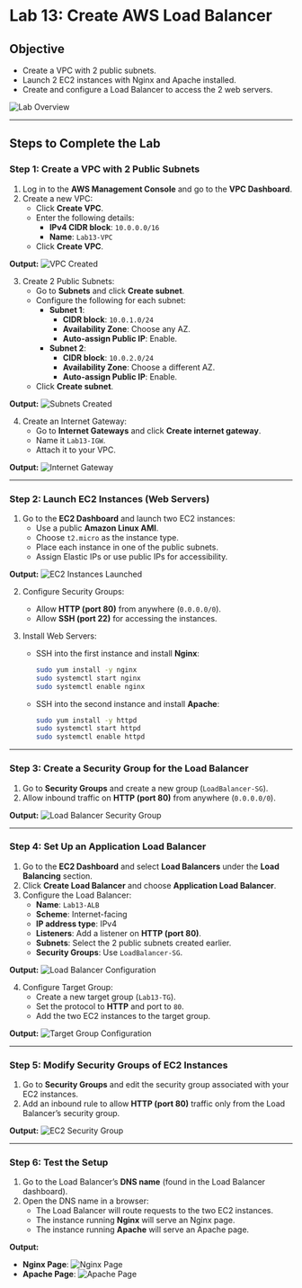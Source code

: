 # Lab 13: Create AWS Load Balancer

## Objective
- Create a VPC with 2 public subnets.
- Launch 2 EC2 instances with Nginx and Apache installed.
- Create and configure a Load Balancer to access the 2 web servers.

![Lab Overview](https://github.com/user-attachments/assets/f8ac0a8b-5f30-499d-a3ef-6c3f89f6b9a9)

---

## Steps to Complete the Lab

### Step 1: Create a VPC with 2 Public Subnets
1. Log in to the **AWS Management Console** and go to the **VPC Dashboard**.
2. Create a new VPC:
   - Click **Create VPC**.
   - Enter the following details:
     - **IPv4 CIDR block**: `10.0.0.0/16`
     - **Name**: `Lab13-VPC`
   - Click **Create VPC**.

**Output:**
![VPC Created](https://github.com/user-attachments/assets/542b6311-0f25-4b4c-8c98-91ffc3024746)

3. Create 2 Public Subnets:
   - Go to **Subnets** and click **Create subnet**.
   - Configure the following for each subnet:
     - **Subnet 1**:
       - **CIDR block**: `10.0.1.0/24`
       - **Availability Zone**: Choose any AZ.
       - **Auto-assign Public IP**: Enable.
     - **Subnet 2**:
       - **CIDR block**: `10.0.2.0/24`
       - **Availability Zone**: Choose a different AZ.
       - **Auto-assign Public IP**: Enable.
   - Click **Create subnet**.

**Output:**
![Subnets Created](https://github.com/user-attachments/assets/16897416-5df2-4a48-87d7-9595dbc6d3f5)

4. Create an Internet Gateway:
   - Go to **Internet Gateways** and click **Create internet gateway**.
   - Name it `Lab13-IGW`.
   - Attach it to your VPC.

**Output:**
![Internet Gateway](https://github.com/user-attachments/assets/25ea0c73-a7e8-4308-9179-d7df98b45726)

---

### Step 2: Launch EC2 Instances (Web Servers)
1. Go to the **EC2 Dashboard** and launch two EC2 instances:
   - Use a public **Amazon Linux AMI**.
   - Choose `t2.micro` as the instance type.
   - Place each instance in one of the public subnets.
   - Assign Elastic IPs or use public IPs for accessibility.

**Output:**
![EC2 Instances Launched](https://github.com/user-attachments/assets/27dae9d1-74cf-401d-937c-0176acf5acff)

2. Configure Security Groups:
   - Allow **HTTP (port 80)** from anywhere (`0.0.0.0/0`).
   - Allow **SSH (port 22)** for accessing the instances.

3. Install Web Servers:
   - SSH into the first instance and install **Nginx**:
     ```bash
     sudo yum install -y nginx
     sudo systemctl start nginx
     sudo systemctl enable nginx
     ```
   - SSH into the second instance and install **Apache**:
     ```bash
     sudo yum install -y httpd
     sudo systemctl start httpd
     sudo systemctl enable httpd
     ```

---

### Step 3: Create a Security Group for the Load Balancer
1. Go to **Security Groups** and create a new group (`LoadBalancer-SG`).
2. Allow inbound traffic on **HTTP (port 80)** from anywhere (`0.0.0.0/0`).

**Output:**
![Load Balancer Security Group](https://github.com/user-attachments/assets/899f45fa-b701-41b7-b57d-6e70b81bc2b1)

---

### Step 4: Set Up an Application Load Balancer
1. Go to the **EC2 Dashboard** and select **Load Balancers** under the **Load Balancing** section.
2. Click **Create Load Balancer** and choose **Application Load Balancer**.
3. Configure the Load Balancer:
   - **Name**: `Lab13-ALB`
   - **Scheme**: Internet-facing
   - **IP address type**: IPv4
   - **Listeners**: Add a listener on **HTTP (port 80)**.
   - **Subnets**: Select the 2 public subnets created earlier.
   - **Security Groups**: Use `LoadBalancer-SG`.

**Output:**
![Load Balancer Configuration](https://github.com/user-attachments/assets/055cba3b-6207-45e7-a297-e374c56f1c6a)

4. Configure Target Group:
   - Create a new target group (`Lab13-TG`).
   - Set the protocol to **HTTP** and port to `80`.
   - Add the two EC2 instances to the target group.

**Output:**
![Target Group Configuration](https://github.com/user-attachments/assets/0fc0c8aa-88e7-47c9-8dde-bf47fb94cc94)

---

### Step 5: Modify Security Groups of EC2 Instances
1. Go to **Security Groups** and edit the security group associated with your EC2 instances.
2. Add an inbound rule to allow **HTTP (port 80)** traffic only from the Load Balancer’s security group.

**Output:**
![EC2 Security Group](https://github.com/user-attachments/assets/ccfe2dc9-d827-42e5-a50a-e6195659192a)

---

### Step 6: Test the Setup
1. Go to the Load Balancer’s **DNS name** (found in the Load Balancer dashboard).
2. Open the DNS name in a browser:
   - The Load Balancer will route requests to the two EC2 instances.
   - The instance running **Nginx** will serve an Nginx page.
   - The instance running **Apache** will serve an Apache page.

**Output:**
- **Nginx Page**:
  ![Nginx Page](https://github.com/user-attachments/assets/0be636d3-bc46-4329-b44a-0fbf9543468f)
- **Apache Page**:
  ![Apache Page](https://github.com/user-attachments/assets/0b8c3cc2-2249-4daa-9f7e-0f7cc64bd633)
